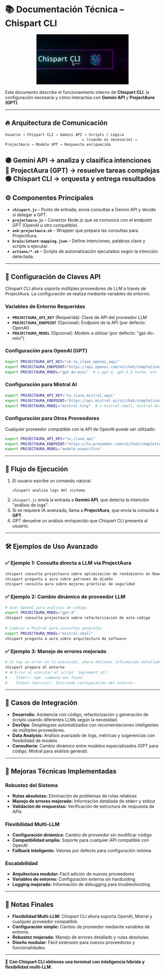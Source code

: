 # 📚 Documentación Técnica – Chispart CLI

<p align="center">
  <img src="./assets/logo.png" alt="Chispart CLI Logo" width="300">
</p>

Este documento describe el funcionamiento interno de **Chispart CLI**, la configuración necesaria y cómo interactúa con **Gemini API** y **ProjectAura (GPT)**.

---

## 🔥 Arquitectura de Comunicación

```
Usuario → Chispart CLI → Gemini API → Scripts / Lógica  
                                   ↳ (cuando es necesario) → ProjectAura → Modelo GPT → Respuesta enriquecida
```

🟣 **Gemini API** → analiza y clasifica intenciones  
🔵 **ProjectAura (GPT)** → resuelve tareas complejas  
🟢 **Chispart CLI** → orquesta y entrega resultados  
---

## ⚙️ Componentes Principales

- **`chispart.js`** – Punto de entrada; envía consultas a Gemini API y decide si delegar a GPT.  
- **`projectaura.js`** – Conector Node.js que se comunica con el endpoint GPT (OpenAI u otro compatible).  
- **`ask-projectaura.sh`** – Wrapper que prepara las consultas para ProjectAura.  
- **`brain/intent-mapping.json`** – Define intenciones, palabras clave y scripts a ejecutar.  
- **`actions/*.sh`** – Scripts de automatización ejecutados según la intención detectada.

---

## 🔐 Configuración de Claves API

Chispart CLI ahora soporta múltiples proveedores de LLM a través de ProjectAura. La configuración se realiza mediante variables de entorno:

### Variables de Entorno Requeridas

- **`PROJECTAURA_API_KEY`** (Requerida): Clave de API del proveedor LLM
- **`PROJECTAURA_ENDPOINT`** (Opcional): Endpoint de la API (por defecto: OpenAI)
- **`PROJECTAURA_MODEL`** (Opcional): Modelo a utilizar (por defecto: "gpt-4o-mini")

### Configuración para OpenAI (GPT)

```bash
export PROJECTAURA_API_KEY="sk-tu_clave_openai_aqui"
export PROJECTAURA_ENDPOINT="https://api.openai.com/v1/chat/completions"
export PROJECTAURA_MODEL="gpt-4o-mini"  # o gpt-4, gpt-3.5-turbo, etc.
```

### Configuración para Mistral AI

```bash
export PROJECTAURA_API_KEY="tu_clave_mistral_aqui"
export PROJECTAURA_ENDPOINT="https://api.mistral.ai/v1/chat/completions"
export PROJECTAURA_MODEL="mistral-tiny"  # o mistral-small, mixtral-8x7b-instruct, etc.
```

### Configuración para Otros Proveedores

Cualquier proveedor compatible con la API de OpenAI puede ser utilizado:

```bash
export PROJECTAURA_API_KEY="tu_clave_api"
export PROJECTAURA_ENDPOINT="https://tu-proveedor.com/v1/chat/completions"
export PROJECTAURA_MODEL="modelo_especifico"
```

---

## 🚦 Flujo de Ejecución

1. El usuario escribe un comando natural:  
   ```bash
   chispart analiza logs del sistema
   ```
2. `chispart.js` envía la entrada a **Gemini API**, que detecta la intención "análisis de logs".  
3. Si se requiere IA avanzada, llama a **ProjectAura**, que envía la consulta a **GPT**.  
4. GPT devuelve un análisis enriquecido que Chispart CLI presenta al usuario.

---

## 🛠️ Ejemplos de Uso Avanzado

### ✅ Ejemplo 1: Consulta directa a LLM vía ProjectAura
```bash
chispart consulta projectaura sobre optimización de rendimiento en React
chispart pregunta a aura sobre patrones de diseño
chispart consulta aura sobre mejores prácticas de seguridad
```

### ✅ Ejemplo 2: Cambio dinámico de proveedor LLM
```bash
# Usar OpenAI para análisis de código
export PROJECTAURA_MODEL="gpt-4"
chispart consulta projectaura sobre refactorización de este código

# Cambiar a Mistral para consultas generales
export PROJECTAURA_MODEL="mistral-small"
chispart pregunta a aura sobre arquitectura de software
```

### ✅ Ejemplo 3: Manejo de errores mejorado
```bash
# Si hay un error en la ejecución, ahora obtienes información detallada:
chispart prepara el entorno
# ❌ Error al ejecutar el script 'implement.sh':
#    Stderr: npm: command not found
#    Stdout (parcial): Iniciando configuración del entorno...
```

---

## 🧩 Casos de Integración

- **Desarrollo:** Asistencia con código, refactorización y generación de scripts usando diferentes LLMs según la necesidad.
- **DevOps:** Despliegues automatizados con recomendaciones inteligentes de múltiples proveedores.
- **Data Analysis:** Análisis avanzado de logs, métricas y sugerencias con flexibilidad de modelo.
- **Consultoría:** Cambio dinámico entre modelos especializados (GPT para código, Mistral para análisis general).

---

## 🔧 Mejoras Técnicas Implementadas

### Robustez del Sistema
- **Rutas absolutas:** Eliminación de problemas de rutas relativas
- **Manejo de errores mejorado:** Información detallada de stderr y stdout
- **Validación de respuestas:** Verificación de estructura de respuesta de APIs

### Flexibilidad Multi-LLM
- **Configuración dinámica:** Cambio de proveedor sin modificar código
- **Compatibilidad amplia:** Soporte para cualquier API compatible con OpenAI
- **Fallback inteligente:** Valores por defecto para configuración mínima

### Escalabilidad
- **Arquitectura modular:** Fácil adición de nuevos proveedores
- **Variables de entorno:** Configuración externa sin hardcoding
- **Logging mejorado:** Información de debugging para troubleshooting

---

## 📌 Notas Finales

- **Flexibilidad Multi-LLM:** Chispart CLI ahora soporta OpenAI, Mistral y cualquier proveedor compatible.
- **Configuración simple:** Cambio de proveedor mediante variables de entorno.
- **Robustez mejorada:** Manejo de errores detallado y rutas absolutas.
- **Diseño modular:** Fácil extensión para nuevos proveedores y funcionalidades.

---

🚀 **Con Chispart CLI obtienes una terminal con inteligencia híbrida y flexibilidad multi-LLM.**
